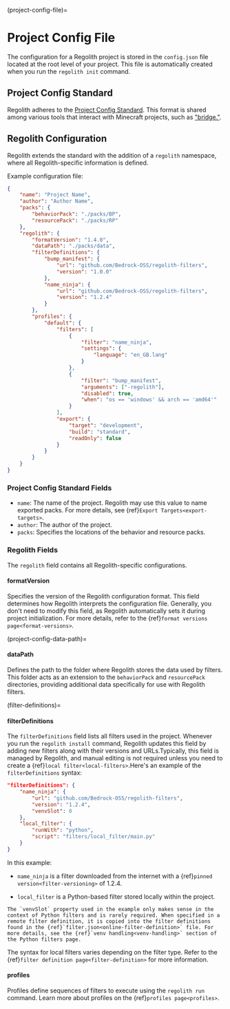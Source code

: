 (project-config-file)=
# Project Config File
The configuration for a Regolith project is stored in the `config.json` file located at the root level of your project. This file is automatically created when you run the `regolith init` command.

## Project Config Standard
Regolith adheres to the [Project Config Standard](https://github.com/Bedrock-OSS/project-config-standard). This format is shared among various tools that interact with Minecraft projects, such as ["bridge."](https://editor.bridge-core.app/).

## Regolith Configuration
Regolith extends the standard with the addition of a `regolith` namespace, where all Regolith-specific information is defined.

Example configuration file:
```json
{
    "name": "Project Name",
    "author": "Author Name",
    "packs": {
        "behaviorPack": "./packs/BP",
        "resourcePack": "./packs/RP"
    },
    "regolith": {
        "formatVersion": "1.4.0",
        "dataPath": "./packs/data",
        "filterDefinitions": {
            "bump_manifest": {
                "url": "github.com/Bedrock-OSS/regolith-filters",
                "version": "1.0.0"
            },
            "name_ninja": {
                "url": "github.com/Bedrock-OSS/regolith-filters",
                "version": "1.2.4"
            }
        },
        "profiles": {
            "default": {
                "filters": [
                    {
                        "filter": "name_ninja",
                        "settings": {
                            "language": "en_GB.lang"
                        }
                    },
                    {
                        "filter": "bump_manifest",
                        "arguments": ["-regolith"],
                        "disabled": true,
                        "when": "os == 'windows' && arch == 'amd64'"
                    }
                ],
                "export": {
                    "target": "development",
                    "build": "standard",
                    "readOnly": false
                }
            }
        }
    }
}
```

### Project Config Standard Fields
- `name`: The name of the project. Regolith may use this value to name exported packs. For more details, see {ref}`Export Targets<export-targets>`.
- `author`: The author of the project.
- `packs`: Specifies the locations of the behavior and resource packs.

### Regolith Fields
The `regolith` field contains all Regolith-specific configurations.

#### formatVersion
Specifies the version of the Regolith configuration format. This field determines how Regolith interprets the configuration file. Generally, you don't need to modify this field, as Regolith automatically sets it during project initialization. For more details, refer to the {ref}`format versions page<format-versions>`.

(project-config-data-path)=
#### dataPath
Defines the path to the folder where Regolith stores the data used by filters. This folder acts as an extension to the `behaviorPack` and `resourcePack` directories, providing additional data specifically for use with Regolith filters.

(filter-definitions)=
#### filterDefinitions
The `filterDefinitions` field lists all filters used in the project. Whenever you run the `regolith install` command, Regolith updates this field by adding new filters along with their versions and URLs.Typically, this field is managed by Regolith, and manual editing is not required unless you need to create a {ref}`local filter<local-filters>`.Here's an example of the `filterDefinitions` syntax:
```json
"filterDefinitions": {
    "name_ninja": {
        "url": "github.com/Bedrock-OSS/regolith-filters",
        "version": "1.2.4",
        "venvSlot": 0
    },
    "local_filter": {
        "runWith": "python",
        "script": "filters/local_filter/main.py"
    }
}
```
In this example:

- `name_ninja` is a filter downloaded from the internet with a {ref}`pinned version<filter-versioning>` of 1.2.4.

- `local_filter` is a Python-based filter stored locally within the project.

```{note}
The `venvSlot` property used in the example only makes sense in the context of Python filters and is rarely required. When specified in a remote filter definition, it is copied into the filter definitions found in the {ref}`filter.json<online-filter-definition>` file. For more details, see the {ref}`venv handling<venv-handling>` section of the Python filters page.
```
The syntax for local filters varies depending on the filter type. Refer to the {ref}`filter definition page<filter-definition>` for more information.


#### profiles
Profiles define sequences of filters to execute using the `regolith run` command. Learn more about profiles on the {ref}`profiles page<profiles>`.
